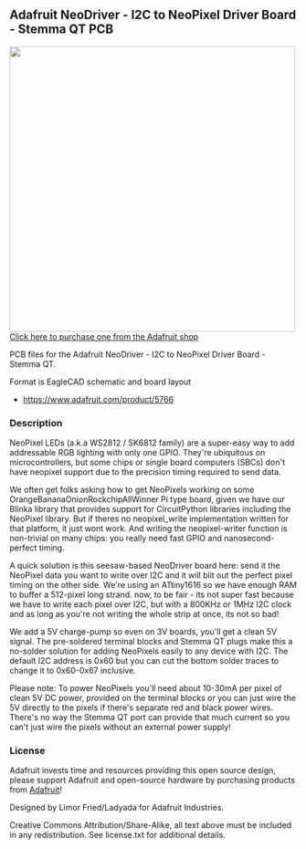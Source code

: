 ## Adafruit NeoDriver - I2C to NeoPixel Driver Board - Stemma QT PCB

<a href="http://www.adafruit.com/products/5766"><img src="assets/5766.jpg?raw=true" width="500px"><br/>
Click here to purchase one from the Adafruit shop</a>

PCB files for the Adafruit NeoDriver - I2C to NeoPixel Driver Board - Stemma QT. 

Format is EagleCAD schematic and board layout
* https://www.adafruit.com/product/5766

### Description

NeoPixel LEDs (a.k.a WS2812 / SK6812 family) are a super-easy way to add addressable RGB lighting with only one GPIO. They're ubiquitous on microcontrollers, but some chips or single board computers (SBCs) don't have neopixel support due to the precision timing required to send data.

We often get folks asking how to get NeoPixels working on some OrangeBananaOnionRockchipAllWinner Pi type board, given we have our Blinka library that provides support for CircuitPython libraries including the NeoPixel library. But if theres no neopixel_write implementation written for that platform, it just wont work. And writing the neopixel-writer function is non-trivial on many chips: you really need fast GPIO and nanosecond-perfect timing.

A quick solution is this seesaw-based NeoDriver board here: send it the NeoPixel data you want to write over I2C and it will blit out the perfect pixel timing on the other side. We're using an ATtiny1616 so we have enough RAM to buffer a 512-pixel long strand. now, to be fair - its not super fast because we have to write each pixel over I2C, but with a 800KHz or 1MHz I2C clock and as long as you're not writing the whole strip at once, its not so bad!

We add a 5V charge-pump so even on 3V boards, you'll get a clean 5V signal. The pre-soldered terminal blocks and Stemma QT plugs make this a no-solder solution for adding NeoPixels easily to any device with I2C. The default I2C address is 0x60 but you can cut the bottom solder traces to change it to 0x60-0x67 inclusive.

Please note: To power NeoPixels you'll need about 10-30mA per pixel of clean 5V DC power, provided on the terminal blocks or you can just wire the 5V directly to the pixels if there's separate red and black power wires. There's no way the Stemma QT port can provide that much current so you can't just wire the pixels without an external power supply!

### License

Adafruit invests time and resources providing this open source design, please support Adafruit and open-source hardware by purchasing products from [Adafruit](https://www.adafruit.com)!

Designed by Limor Fried/Ladyada for Adafruit Industries.

Creative Commons Attribution/Share-Alike, all text above must be included in any redistribution. 
See license.txt for additional details.
